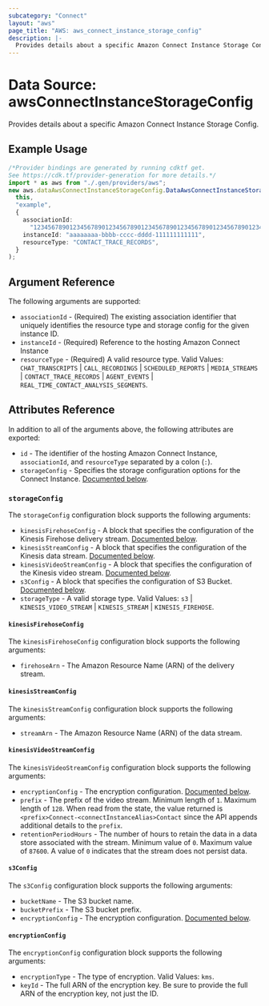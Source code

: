 ```yaml
---
subcategory: "Connect"
layout: "aws"
page_title: "AWS: aws_connect_instance_storage_config"
description: |-
  Provides details about a specific Amazon Connect Instance Storage Config.
---
```


# Data Source: awsConnectInstanceStorageConfig

Provides details about a specific Amazon Connect Instance Storage Config.

## Example Usage

```typescript
/*Provider bindings are generated by running cdktf get.
See https://cdk.tf/provider-generation for more details.*/
import * as aws from "./.gen/providers/aws";
new aws.dataAwsConnectInstanceStorageConfig.DataAwsConnectInstanceStorageConfig(
  this,
  "example",
  {
    associationId:
      "1234567890123456789012345678901234567890123456789012345678901234",
    instanceId: "aaaaaaaa-bbbb-cccc-dddd-111111111111",
    resourceType: "CONTACT_TRACE_RECORDS",
  }
);

```

## Argument Reference

The following arguments are supported:

* `associationId` - (Required) The existing association identifier that uniquely identifies the resource type and storage config for the given instance ID.
* `instanceId` - (Required) Reference to the hosting Amazon Connect Instance
* `resourceType` - (Required) A valid resource type. Valid Values: `CHAT_TRANSCRIPTS` | `CALL_RECORDINGS` | `SCHEDULED_REPORTS` | `MEDIA_STREAMS` | `CONTACT_TRACE_RECORDS` | `AGENT_EVENTS` | `REAL_TIME_CONTACT_ANALYSIS_SEGMENTS`.

## Attributes Reference

In addition to all of the arguments above, the following attributes are exported:

* `id` - The identifier of the hosting Amazon Connect Instance, `associationId`, and `resourceType` separated by a colon (`:`).
* `storageConfig` - Specifies the storage configuration options for the Connect Instance. [Documented below](#storage_config).

### `storageConfig`

The `storageConfig` configuration block supports the following arguments:

* `kinesisFirehoseConfig` - A block that specifies the configuration of the Kinesis Firehose delivery stream. [Documented below](#kinesis_firehose_config).
* `kinesisStreamConfig` - A block that specifies the configuration of the Kinesis data stream. [Documented below](#kinesis_stream_config).
* `kinesisVideoStreamConfig` - A block that specifies the configuration of the Kinesis video stream. [Documented below](#kinesis_video_stream_config).
* `s3Config` - A block that specifies the configuration of S3 Bucket. [Documented below](#s3_config).
* `storageType` - A valid storage type. Valid Values: `s3` | `KINESIS_VIDEO_STREAM` | `KINESIS_STREAM` | `KINESIS_FIREHOSE`.

#### `kinesisFirehoseConfig`

The `kinesisFirehoseConfig` configuration block supports the following arguments:

* `firehoseArn` - The Amazon Resource Name (ARN) of the delivery stream.

#### `kinesisStreamConfig`

The `kinesisStreamConfig` configuration block supports the following arguments:

* `streamArn` - The Amazon Resource Name (ARN) of the data stream.

#### `kinesisVideoStreamConfig`

The `kinesisVideoStreamConfig` configuration block supports the following arguments:

* `encryptionConfig` - The encryption configuration. [Documented below](#encryption_config).
* `prefix` - The prefix of the video stream. Minimum length of `1`. Maximum length of `128`. When read from the state, the value returned is `<prefix>Connect-<connectInstanceAlias>Contact` since the API appends additional details to the `prefix`.
* `retentionPeriodHours` - The number of hours to retain the data in a data store associated with the stream. Minimum value of `0`. Maximum value of `87600`. A value of `0` indicates that the stream does not persist data.

#### `s3Config`

The `s3Config` configuration block supports the following arguments:

* `bucketName` - The S3 bucket name.
* `bucketPrefix` - The S3 bucket prefix.
* `encryptionConfig` - The encryption configuration. [Documented below](#encryption_config).

#### `encryptionConfig`

The `encryptionConfig` configuration block supports the following arguments:

* `encryptionType` - The type of encryption. Valid Values: `kms`.
* `keyId` - The full ARN of the encryption key. Be sure to provide the full ARN of the encryption key, not just the ID.
